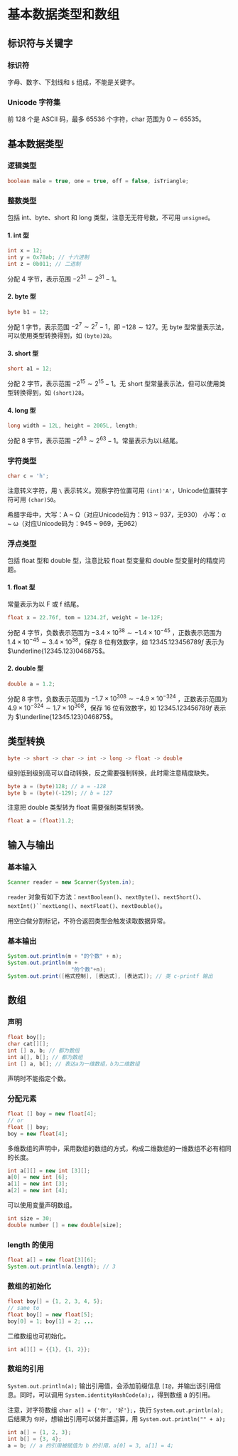 # 基本数据类型和数组

## 标识符与关键字

### 标识符

字母、数字、下划线和 `$` 组成，不能是关键字。

### Unicode 字符集

前 128 个是 ASCII 码，最多 65536 个字符，char 范围为 $0\sim65535$。

## 基本数据类型

### 逻辑类型

```java
boolean male = true, one = true, off = false, isTriangle;
```

### 整数类型

包括 int、byte、short 和 long 类型，注意无无符号数，不可用 `unsigned`。

#### 1. int 型

```java
int x = 12;
int y = 0x78ab; // 十六进制
int z = 0b011; // 二进制
```

分配 4 字节，表示范围 $-2^{31}\sim2^{31}-1$。

#### 2. byte 型

```java
byte b1 = 12;
```

分配 1 字节，表示范围 $-2^{7}\sim2^{7}-1$，即 $-128\sim127$。无 byte 型常量表示法，可以使用类型转换得到，如 `(byte)28`。

#### 3. short 型

```java
short a1 = 12;
```

分配 2 字节，表示范围 $-2^{15}\sim2^{15}-1$。无 short 型常量表示法，但可以使用类型转换得到，如 `(short)28`。


#### 4. long 型

```java
long width = 12L, height = 2005L, length;
```

分配 8 字节，表示范围 $-2^{63}\sim2^{63}-1$。常量表示为以L结尾。

### 字符类型

```java
char c = 'h';
```

注意转义字符，用 `\` 表示转义。观察字符位置可用 `(int)'A'`，Unicode位置转字符可用 `(char)50`。

希腊字母中，大写：Α ~ Ω（对应Unicode码为：913 ~ 937，无930） 小写：α ~ ω（对应Unicode码为：945 ~ 969，无962）

### 浮点类型

包括 float 型和 double 型，注意比较 float 型变量和 double 型变量时的精度问题。

#### 1. float 型

常量表示为以 F 或 f 结尾。

```java
float x = 22.76f, tom = 1234.2f, weight = 1e-12F;
```

分配 4 字节，负数表示范围为 $-3.4\times10^{38}\sim-1.4\times10^{-45}$ ，正数表示范围为 $1.4\times10^{-45}\sim3.4\times10^{38}$，保存 8 位有效数字，如 $12345.123456789f$ 表示为 $\underline{12345.123}046875$。

#### 2. double 型

```java
double a = 1.2;
```

分配 8 字节，负数表示范围为 $-1.7\times10^{308}\sim-4.9\times10^{-324}$ ，正数表示范围为 $4.9\times10^{-324}\sim1.7\times10^{308}$，保存 16 位有效数字，如 $12345.123456789f$ 表示为 $\underline{12345.123}046875$。

## 类型转换

```java
byte -> short -> char -> int -> long -> float -> double 
```

级别低到级别高可以自动转换，反之需要强制转换，此时需注意精度缺失。

```java
byte a = (byte)128; // a = -128
byte b = (byte)(-129); // b = 127
```

注意把 double 类型转为 float 需要强制类型转换。

```java
float a = (float)1.2;
```

## 输入与输出

### 基本输入

```java
Scanner reader = new Scanner(System.in);
```

`reader` 对象有如下方法：`nextBoolean()`、`nextByte()`、`nextShort()`、`nextInt()``nextLong()`、`nextFloat()`、`nextDouble()`。

用空白做分割标记，不符合返回类型会触发读取数据异常。

### 基本输出

```java
System.out.println(m + "的个数" + n);
System.out.println(m + 
                    "的个数"+n);
System.out.print([格式控制], [表达式], [表达式]); // 类 c-printf 输出
```

## 数组

### 声明

```java
float boy[];
char cat[][];
int [] a, b; // 都为数组
int a[], b[]; // 都为数组
int [] a, b[]; // 表达a为一维数组，b为二维数组
```

声明时不能指定个数。

### 分配元素

```java
float [] boy = new float[4];
// or
float [] boy;
boy = new float[4];
```

多维数组的声明中，采用数组的数组的方式，构成二维数组的一维数组不必有相同的长度。

```java
int a[][] = new int [3][];
a[0] = new int [6];
a[1] = new int [3];
a[2] = new int [4];
```

可以使用变量声明数组。

```java
int size = 30;
double number [] = new double[size];
```

### length 的使用

```java
float a[] = new float[3][6];
System.out.println(a.length); // 3
```

### 数组的初始化

```java
float boy[] = {1, 2, 3, 4, 5};
// same to
float boy[] = new float[5];
boy[0] = 1; boy[1] = 2; ...
```

二维数组也可初始化。

```java
int a[][] = {{1}, {1, 2}};
```

### 数组的引用

`System.out.println(a);` 输出引用值，会添加前缀信息 `[I@`，并输出该引用信息。同时，可以调用 `System.identityHashCode(a);`，得到数组 a 的引用。

注意，对字符数组 `char a[] = {'你', '好'};`，执行 `System.out.println(a);` 后结果为 `你好`，想输出引用可以做并置运算，用 `System.out.println("" + a);`

```java
int a[] = {1, 2, 3};
int b[] = {3, 4};
a = b; // a 的引用被赋值为 b 的引用，a[0] = 3, a[1] = 4;
```


